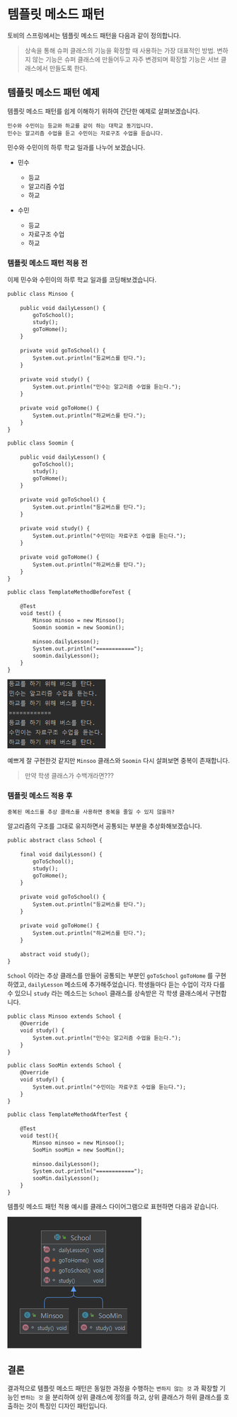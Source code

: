 # 템플릿 메소드 패턴

토비의 스프링에서는 템플릿 메소드 패턴을 다음과 같이 정의합니다.

> 상속을 통해 슈퍼 클래스의 기능을 확장할 때 사용하는 가장 대표적인 방법. 변하지 않는 기능은 슈퍼 클래스에 만들어두고 자주 변경되며 확장할 기능은 서브 클래스에서 만들도록 한다.

## 템플릿 메소드 패턴 예제

템플릿 메소드 패턴를 쉽게 이해하기 위하여 간단한 예제로 살펴보겠습니다.

```
민수와 수민이는 등교와 하교를 같이 하는 대학교 동기입니다.
민수는 알고리즘 수업을 듣고 수민이는 자료구조 수업을 듣습니다.
```

민수와 수민이의 하루 학교 일과를 나누어 보겠습니다.

- 민수
    - 등교
    - 알고리즘 수업
    - 하교

- 수민
    - 등교
    - 자료구조 수업
    - 하교

### 템플릿 메소드 패턴 적용 전

이제 민수와 수민이의 하루 학교 일과를 코딩해보겠습니다.

```
public class Minsoo {

    public void dailyLesson() {
        goToSchool();
        study();
        goToHome();
    }

    private void goToSchool() {
        System.out.println("등교버스를 탄다.");
    }

    private void study() {
        System.out.println("민수는 알고리즘 수업을 듣는다.");
    }

    private void goToHome() {
        System.out.println("하교버스를 탄다.");
    }
}
```

```
public class Soomin {

    public void dailyLesson() {
        goToSchool();
        study();
        goToHome();
    }

    private void goToSchool() {
        System.out.println("등교버스를 탄다.");
    }

    private void study() {
        System.out.println("수민이는 자료구조 수업을 듣는다.");
    }

    private void goToHome() {
        System.out.println("하교버스를 탄다.");
    }
}
```

```
public class TemplateMethodBeforeTest {

    @Test
    void test() {
        Minsoo minsoo = new Minsoo();
        Soomin soomin = new Soomin();

        minsoo.dailyLesson();
        System.out.println("============");
        soomin.dailyLesson();
    }
}
```

![template_method_pattern_console](../images/template_method_pattern_console.png)

예쁘게 잘 구현한것 같지만 `Minsoo` 클래스와 `Soomin` 다시 살펴보면 중복이 존재합니다.

> 만약 학생 클래스가 수백개라면???

### 템플릿 메소드 적용 후

`중복된 메소드를 추상 클래스를 사용하면 중복을 줄일 수 있지 않을까?`

알고리즘의 구조를 그대로 유지하면서 공통되는 부분을 추상화해보겠습니다.

```
public abstract class School {

    final void dailyLesson() {
        goToSchool();
        study();
        goToHome();
    }

    private void goToSchool() {
        System.out.println("등교버스를 탄다.");
    }

    private void goToHome() {
        System.out.println("하교버스를 탄다.");
    }

    abstract void study();
}
```

`School` 이라는 추상 클래스를 만들어 공통되는 부분인 `goToSchool` `goToHome` 를 구현하였고, `dailyLesson` 메소드에 추가해주었습니다. 학생들마다 듣는 수업이 각자 다를 수
있으니 `study` 라는 메소드는 `School` 클래스를 상속받은 각 학생 클래스에서 구현합니다.

```
public class Minsoo extends School {
    @Override
    void study() {
        System.out.println("민수는 알고리즘 수업을 듣는다.");
    }
}
```

```
public class SooMin extends School {
    @Override
    void study() {
        System.out.println("수민이는 자료구조 수업을 듣는다.");
    }
}
```

```
public class TemplateMethodAfterTest {

    @Test
    void test(){
        Minsoo minsoo = new Minsoo();
        SooMin sooMin = new SooMin();

        minsoo.dailyLesson();
        System.out.println("============");
        sooMin.dailyLesson();
    }
}
```

템플릿 메소드 패턴 적용 예시를 클래스 다이어그램으로 표현하면 다음과 같습니다.

![template_method_pattern_diagram](../images/template_method_pattern_diagram.png)

## 결론

결과적으로 템플릿 메소드 패턴은 동일한 과정을 수행하는 `변하지 않는 것` 과 확장할 기능인 `변하는 것` 을 분리하여 상위 클래스에 정의를 하고, 상위 클래스가 하위 클래스를 호출하는 것이 특징인 디자인 패턴입니다.